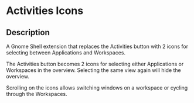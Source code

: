 # Activities Icons

## Description
A Gnome Shell extension that replaces the Activities button with 2 icons for selecting between Applications and Workspaces.

The Activities button becomes 2 icons for selecting either Applications or Workspaces in the overview. Selecting the same view again will hide the overview.

Scrolling on the icons allows switching windows on a workspace or cycling through the Workspaces.
